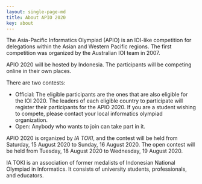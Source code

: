 ```yaml
---
layout: single-page-md
title: About APIO 2020
key: about
---
```


The Asia-Pacific Informatics Olympiad (APIO) is an IOI-like competition for delegations within the Asian and Western Pacific regions. The first competition was organized by the Australian IOI team in 2007.

APIO 2020 will be hosted by Indonesia. The participants will be competing online in their own places.

There are two contests:
* Official: The eligible participants are the ones that are also eligible for the IOI 2020. The leaders of each eligible country to participate will register their participants for the APIO 2020. If you are a student wishing to compete, please contact your local informatics olympiad organization.
* Open: Anybody who wants to join can take part in it.

APIO 2020 is organized by *IA TOKI*, and the contest will be held from Saturday, 15 August 2020 to Sunday, 16 August 2020. The open contest will be held from Tuesday, 18 August 2020 to Wednesday, 19 August 2020.

IA TOKI is an association of former medalists of Indonesian National Olympiad in Informatics.
It consists of university students, professionals, and educators.
